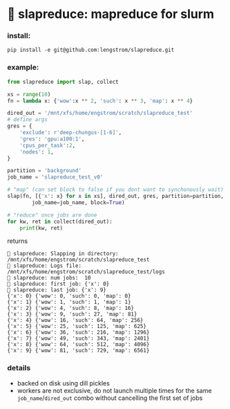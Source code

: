 # 👋 slapreduce: mapreduce for slurm

### install:
```
pip install -e git@github.com:lengstrom/slapreduce.git
```

### example:
```python
from slapreduce import slap, collect

xs = range(10)
fn = lambda x: {'wow':x ** 2, 'such': x ** 3, 'map': x ** 4}

dired_out = '/mnt/xfs/home/engstrom/scratch/slapreduce_test'
# define args
gres = {
    'exclude': r'deep-chungus-[1-6]',
    'gres': 'gpu:a100:1',
    'cpus_per_task':2,
    'nodes': 1,
}

partition = 'background'
job_name = 'slapreduce_test_v0'

# "map" (can set block to false if you dont want to synchonously wait)
slap(fn, [{'x': x} for x in xs], dired_out, gres, partition=partition,
        job_name=job_name, block=True)

# "reduce" once jobs are done
for kw, ret in collect(dired_out):
    print(kw, ret)
```
returns
```
👋 slapreduce: Slapping in directory: /mnt/xfs/home/engstrom/scratch/slapreduce_test
👋 slapreduce: Logs file: /mnt/xfs/home/engstrom/scratch/slapreduce_test/logs
👋 slapreduce: num jobs:  10
👋 slapreduce: first job: {'x': 0}
👋 slapreduce: last job: {'x': 9}
{'x': 0} {'wow': 0, 'such': 0, 'map': 0}
{'x': 1} {'wow': 1, 'such': 1, 'map': 1}
{'x': 2} {'wow': 4, 'such': 8, 'map': 16}
{'x': 3} {'wow': 9, 'such': 27, 'map': 81}
{'x': 4} {'wow': 16, 'such': 64, 'map': 256}
{'x': 5} {'wow': 25, 'such': 125, 'map': 625}
{'x': 6} {'wow': 36, 'such': 216, 'map': 1296}
{'x': 7} {'wow': 49, 'such': 343, 'map': 2401}
{'x': 8} {'wow': 64, 'such': 512, 'map': 4096}
{'x': 9} {'wow': 81, 'such': 729, 'map': 6561}
```

### details
* backed on disk using dill pickles
* workers are not exclusive, do not launch multiple times for the same `job_name`/`dired_out` combo without cancelling the first set of jobs
